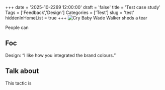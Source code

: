 +++
date = '2025-10-2269 12:00:00'
draft = 'false'
title = 'Test case study'
Tags = ['Feedback','Design']
Categories = ['Test']
slug = 'test'
hiddenInHomeList = true
+++
![Cry Baby Wade Walker sheds a tear](/images/cry-baby.webp)

People can

## Foc
Design: “I like how you integrated the brand colours.”

## Talk about
This tactic is 